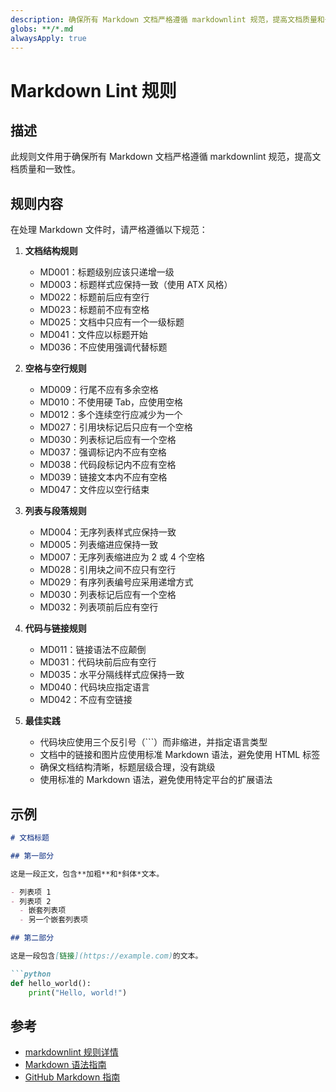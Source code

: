 ```yaml
---
description: 确保所有 Markdown 文档严格遵循 markdownlint 规范，提高文档质量和一致性
globs: **/*.md
alwaysApply: true
---
```

<!-- 2025-03-27 更新 -->
# Markdown Lint 规则

## 描述

此规则文件用于确保所有 Markdown 文档严格遵循 markdownlint 规范，提高文档质量和一致性。

## 规则内容

在处理 Markdown 文件时，请严格遵循以下规范：

1. **文档结构规则**
   - MD001：标题级别应该只递增一级
   - MD003：标题样式应保持一致（使用 ATX 风格）
   - MD022：标题前后应有空行
   - MD023：标题前不应有空格
   - MD025：文档中只应有一个一级标题
   - MD041：文件应以标题开始
   - MD036：不应使用强调代替标题

2. **空格与空行规则**
   - MD009：行尾不应有多余空格
   - MD010：不使用硬 Tab，应使用空格
   - MD012：多个连续空行应减少为一个
   - MD027：引用块标记后只应有一个空格
   - MD030：列表标记后应有一个空格
   - MD037：强调标记内不应有空格
   - MD038：代码段标记内不应有空格
   - MD039：链接文本内不应有空格
   - MD047：文件应以空行结束

3. **列表与段落规则**
   - MD004：无序列表样式应保持一致
   - MD005：列表缩进应保持一致
   - MD007：无序列表缩进应为 2 或 4 个空格
   - MD028：引用块之间不应只有空行
   - MD029：有序列表编号应采用递增方式
   - MD030：列表标记后应有一个空格
   - MD032：列表项前后应有空行

4. **代码与链接规则**
   - MD011：链接语法不应颠倒
   - MD031：代码块前后应有空行
   - MD035：水平分隔线样式应保持一致
   - MD040：代码块应指定语言
   - MD042：不应有空链接

5. **最佳实践**
   - 代码块应使用三个反引号（```）而非缩进，并指定语言类型
   - 文档中的链接和图片应使用标准 Markdown 语法，避免使用 HTML 标签
   - 确保文档结构清晰，标题层级合理，没有跳级
   - 使用标准的 Markdown 语法，避免使用特定平台的扩展语法

## 示例

```markdown
# 文档标题

## 第一部分

这是一段正文，包含**加粗**和*斜体*文本。

- 列表项 1
- 列表项 2
  - 嵌套列表项
  - 另一个嵌套列表项

## 第二部分

这是一段包含[链接](https://example.com)的文本。

```python
def hello_world():
    print("Hello, world!")
```

## 参考

- [markdownlint 规则详情](mdc:https:/github.com/DavidAnson/markdownlint/blob/main/doc/Rules.md)
- [Markdown 语法指南](mdc:https:/www.markdownguide.org)
- [GitHub Markdown 指南](mdc:https:/docs.github.com/cn/get-started/writing-on-github/getting-started-with-writing-and-formatting-on-github/basic-writing-and-formatting-syntax)
